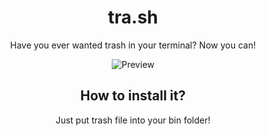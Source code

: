 <h1 align="center">tra.sh</h1>
<p align="center">Have you ever wanted trash in your terminal? Now you can!</p>

<div align="center"><img src="https://imgur.com/ymKiq9S.png" alt="Preview"></div>

<h2 align="center">How to install it?</h2>
<p align="center">Just put trash file into your bin folder!</p>
